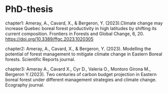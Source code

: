 # PhD-thesis
chapter1: Ameray, A., Cavard, X., & Bergeron, Y. (2023).Climate change may increase Quebec boreal forest productivity in high latitudes by shifting its current composition. Frontiers in Forests and Global Change, 6, 20.  https://doi.org/10.3389/ffgc.2023.1020305

chapter2:  Ameray, A., Cavard, X., & Bergeron, Y. (2023). Modelling the potential of forest management to mitigate climate change in Eastern Boreal forests.
Scientific Reports journal.

chapter3: Ameray A., Cavard X., Cyr D., Valeria O., Montoro Girona M., Bergeron Y.(2023). Two centuries of carbon budget projection in Eastern boreal forest under different management strategies and climate change. Ecography journal.


 
